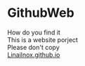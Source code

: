 # GithubWeb
How do you find it  
This is a website porject  
Please don't copy  
[Linailnox.github.io](Linailnox.github.io)  

